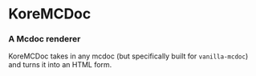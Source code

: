 # KoreMCDoc
### A Mcdoc renderer

KoreMCDoc takes in any mcdoc (but specifically built for `vanilla-mcdoc`) and turns it into an HTML form.